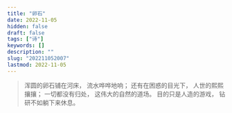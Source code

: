 ```yaml
---
title: "卵石"
date: 2022-11-05
hidden: false
draft: false
tags: ["诗"]
keywords: []
description: ""
slug: "202211052007"
lastmod: 2022-11-05
---
```


> 浑圆的卵石铺在河床，
流水哗哗地响；
还有在困惑的目光下，
人世的熙熙攘攘；
一切都没有归处，
这伟大的自然的道场。
目的只是人造的游戏，
钻研不如躺下来休息。